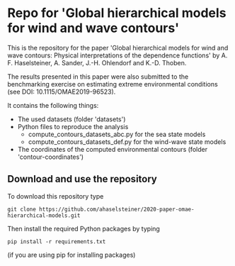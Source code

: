 # Repo for 'Global hierarchical models for wind and wave contours'

This is the repository for the paper 'Global hierarchical models for wind and
wave contours: Physical interpretations of the dependence functions' by A. F.
Haselsteiner, A. Sander, J.-H. Ohlendorf and K.-D. Thoben.

The results presented in this paper were also submitted to the benchmarking
exercise on estimating extreme environmental conditions (see DOI: 10.1115/OMAE2019-96523).

It contains the following things:
 * The used datasets (folder 'datasets')
 * Python files to reproduce the analysis
   * compute_contours_datasets_abc.py for the sea state models
   * compute_contours_datasets_def.py for the wind-wave state models
 * The coordinates of the computed environmental contours (folder 'contour-coordinates')

## Download and use the repository
To download this repository type
```console
git clone https://github.com/ahaselsteiner/2020-paper-omae-hierarchical-models.git
```

Then install the required Python packages by typing
```console
pip install -r requirements.txt
```
(if you are using pip for installing packages)
